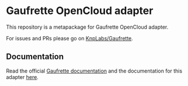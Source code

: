 # Gaufrette OpenCloud adapter

This repository is a metapackage for Gaufrette OpenCloud adapter.

For issues and PRs please go on [KnpLabs/Gaufrette](https://github.com/KnpLabs/Gaufrette).

## Documentation

Read the official [Gaufrette documentation](https://knplabs.github.io/Gaufrette/) and the documentation for this adapter [here](https://knplabs.github.io/Gaufrette/adapters/open-cloud.html).
